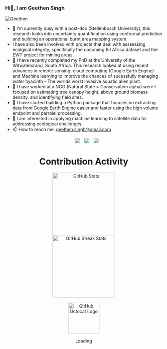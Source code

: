 ### Hi👋, I am Geethen Singh
<p align="left"> <img src="https://komarev.com/ghpvc/?username=Geethen" alt="Geethen" /> </p>

- 🔭 I’m currently busy with a post-doc (Stellenbosch University), this research looks into uncertainty quantification using conformal prediction and building an operational burnt area mapping system.
- I have also been involved with projects that deal with asssessing ecolgical integrity, specifically the upcoming BII Africa dataset and the EWT project for mining areas.
- 🔭 I have recently completed my PhD at the University of the Witwatersrand, South Africa. This research looked at using recent advances in remote sensing, cloud computing (Google Earth Engine) and Machine learning to improve the chances of sucessfully managing water hyacinth - The worlds worst invasive aquatic alien plant.
- 🔭 I have worked at a NGO (Natural State + Conservation alpha) were I focused on estimating tree canopy height, above ground biomass density,  and identifying field sites.
- 🌱 I have started building a Python package that focuses on extracting data from Google Earth Engine easier and faster using the high volume endpoint and parralel processing.
- 🤔 I am interested in applying machine learning to satellite data for addressing ecological challenges.
- 📫 How to reach me: geethen.singh@gmail.com


 <div align="center"  class="icons-social" style="margin-left: 10px;">
        <a style="margin-left: 10px;"  target="_blank" href="https://www.linkedin.com/in/geethen-singh-a06660106">
			<img src="https://img.icons8.com/doodle/40/000000/linkedin--v2.png"></a>
        <a style="margin-left: 10px;" target="_blank" href="https://github.com/Geethen">
          <img src="https://img.icons8.com/doodle/40/000000/github--v1.png"></a>       
		<a style="margin-left: 10px;" target="_blank" href="https://twitter.com/Geethen1">
			<img src="https://img.icons8.com/doodle/1x/twitter-squared--v2.png" ></a>
      </div>

</p>
</li>
        </ul>
    </div>
    <div align=center>
        <h1>Contribution Activity</h1>
        <img src="https://github-readme-stats.vercel.app/api?username=Geethen&title_color=6FDA44&text_color=FFFFFF&show_icons=true&icon_color=6FDA44&include_all_commits=true&count_private=true&theme=dark" alt="GitHub Stats" height="200" />
        <br>
        <!--
        <img src="https://github-readme-stats.vercel.app/api/top-langs?username=ahmedfathydev&layout=compact&title_color=6FDA44&text_color=FFFFFF&theme=dark" alt="GitHub Most Used Languages" height="200" />
        <br>
        -->
        <img src="https://github-readme-streak-stats.herokuapp.com/?user=Geethen&theme=dark&date_format=j%20M%5B%20Y%5D&currStreakLabel=6FDA44&fire=6FDA44&ring=6FDA44" alt="GitHub Streak Stats" height="200" />
        <br>
        <br>
    </div>
    <div align=center>
        <img src="https://raw.githubusercontent.com/Geethen/Geethen/main/GitHub.gif" alt="GitHub Octocat Logo" height="100">
        <p>Loading</p>
    </div>
</div>



<!--
**Geethen/Geethen** is a ✨ _special_ ✨ repository because its `README.md` (this file) appears on your GitHub profile.

Here are some ideas to get you started:

- 🔭 I’m currently working on ...
- 🌱 I’m currently learning ...
- 👯 I’m looking to collaborate on ...
- 🤔 I’m looking for help with ...
- 💬 Ask me about ...
- 📫 How to reach me: ...
- 😄 Pronouns: ...
- ⚡ Fun fact: ...
-->
